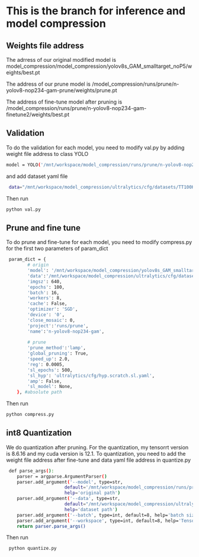 # This is the branch for inference and model compression

## Weights file address
The adrress of our original modified model is model_compression/model_compression/yolov8s_GAM_smalltarget_noP5/weights/best.pt 

The address of our prune model is /model_compression/runs/prune/n-yolov8-nop234-gam-prune/weights/prune.pt 

The address of fine-tune model after pruning is /model_compression/runs/prune/n-yolov8-nop234-gam-finetune2/weights/best.pt

## Validation
To do the validation for each model, you need to modify val.py by adding weight file address to class YOLO
```bash
model = YOLO('/mnt/workspace/model_compression/runs/prune/n-yolov8-nop234-gam-finetune2/weights/best.pt') #absolute path
```
and add dataset yaml file
```bash
 data="/mnt/workspace/model_compression/ultralytics/cfg/datasets/TT100K.yaml", #absolute path
```
Then run
```bash
python val.py
```

## Prune and fine tune
To do prune and fine-tune for each model, you need to modify compress.py for the first two parameters of param_dict
```bash
 param_dict = {
        # origin
        'model': '/mnt/workspace/model_compression/yolov8s_GAM_smalltarget_noP5/weights/best.pt',
        'data':'/mnt/workspace/model_compression/ultralytics/cfg/datasets/TT100K.yaml',
        'imgsz': 640,
        'epochs': 100,
        'batch': 16,
        'workers': 8,
        'cache': False,
        'optimizer': 'SGD',
        'device': '0',
        'close_mosaic': 0,
        'project':'runs/prune',
        'name':'n-yolov8-nop234-gam',
        
        # prune
        'prune_method':'lamp',
        'global_pruning': True,
        'speed_up': 2.0,
        'reg': 0.0005,
        'sl_epochs': 500,
        'sl_hyp': 'ultralytics/cfg/hyp.scratch.sl.yaml',
        'amp': False, 
        'sl_model': None,
    }, #absolute path
```
Then run
```bash
python compress.py
```

## int8 Quantization
We do quantization after pruning. For the quantization, my tensorrt version is 8.6.16 and my cuda version is 12.1. To quantization, you need to add the weight file address after fine-tune and data yaml file address in quantize.py
```bash
 def parse_args():
    parser = argparse.ArgumentParser()
    parser.add_argument('--model', type=str, 
                      default='/mnt/workspace/model_compression/runs/prune/n-yolov8-nop234-gam-finetune2/weights/best.pt',
                      help='original path')
    parser.add_argument('--data', type=str,
                      default="/mnt/workspace/model_compression/ultralytics/cfg/datasets/TT100K.yaml",
                      help='dataset path')
    parser.add_argument('--batch', type=int, default=8, help='batch size')
    parser.add_argument('--workspace', type=int, default=8, help='TensorRT workspace size in GB')
    return parser.parse_args()

```
Then run
```bash
 python quantize.py

```






















